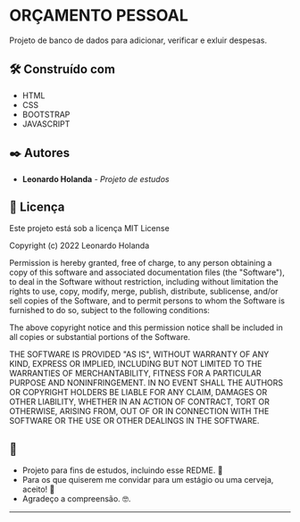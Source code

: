 # ORÇAMENTO PESSOAL

Projeto de banco de dados para adicionar, verificar e exluir despesas.


## 🛠️ Construído com

* HTML
* CSS
* BOOTSTRAP
* JAVASCRIPT



## ✒️ Autores

* **Leonardo Holanda** - *Projeto de estudos* 

## 📄 Licença

Este projeto está sob a licença MIT License

Copyright (c) 2022 Leonardo Holanda 

Permission is hereby granted, free of charge, to any person obtaining a copy
of this software and associated documentation files (the "Software"), to deal
in the Software without restriction, including without limitation the rights
to use, copy, modify, merge, publish, distribute, sublicense, and/or sell
copies of the Software, and to permit persons to whom the Software is
furnished to do so, subject to the following conditions:

The above copyright notice and this permission notice shall be included in all
copies or substantial portions of the Software.

THE SOFTWARE IS PROVIDED "AS IS", WITHOUT WARRANTY OF ANY KIND, EXPRESS OR
IMPLIED, INCLUDING BUT NOT LIMITED TO THE WARRANTIES OF MERCHANTABILITY,
FITNESS FOR A PARTICULAR PURPOSE AND NONINFRINGEMENT. IN NO EVENT SHALL THE
AUTHORS OR COPYRIGHT HOLDERS BE LIABLE FOR ANY CLAIM, DAMAGES OR OTHER
LIABILITY, WHETHER IN AN ACTION OF CONTRACT, TORT OR OTHERWISE, ARISING FROM,
OUT OF OR IN CONNECTION WITH THE SOFTWARE OR THE USE OR OTHER DEALINGS IN THE
SOFTWARE. 

## 🎁

* Projeto para fins de estudos, incluindo esse REDME. 📢
* Para os que quiserem me convidar para um estágio ou uma cerveja, aceito! 🍺 
* Agradeço a compreensão. 🤓.


---
